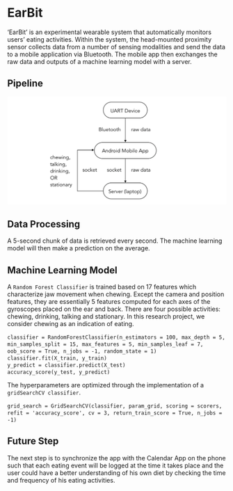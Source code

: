 # EarBit
‘EarBit’ is an experimental wearable system that automatically monitors users’ eating activities. Within the system, the head-mounted proximity sensor collects data from a number of sensing modalities and send the data to a mobile application via Bluetooth. The mobile app then exchanges the raw data and outputs of a machine learning model with a server.

## Pipeline
![alt text](https://github.com/Okrasee/EarBit/blob/master/visualization.png)

## Data Processing
A 5-second chunk of data is retrieved every second. The machine learning model will then make a prediction on the average. 

## Machine Learning Model
A `Random Forest Classifier` is trained based on 17 features which characterize jaw movement when chewing. Except the camera and position features, they are essentially 5 features computed for each axes of the gyroscopes placed on the ear and back. There are four possible activities: chewing, drinking, talking and stationary. In this research project, we consider chewing as an indication of eating. 
```
classifier = RandomForestClassifier(n_estimators = 100, max_depth = 5, min_samples_split = 15, max_features = 5, min_samples_leaf = 7, oob_score = True, n_jobs = -1, random_state = 1)
classifier.fit(X_train, y_train)
y_predict = classifier.predict(X_test)
accuracy_score(y_test, y_predict)
```
The hyperparameters are optimized through the implementation of a `gridSearchCV classifier`. 
```
grid_search = GridSearchCV(classifier, param_grid, scoring = scorers, refit = 'accuracy_score', cv = 3, return_train_score = True, n_jobs = -1)
```

## Future Step
The next step is to synchronize the app with the Calendar App on the phone such that each eating event will be logged at the time it takes place and the user could have a better understanding of his own diet by checking the time and frequency of his eating activities. 
